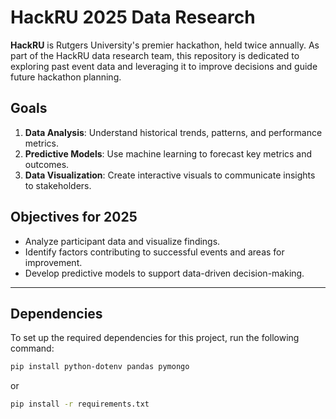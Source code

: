 # HackRU 2025 Data Research

**HackRU** is Rutgers University's premier hackathon, held twice annually. As part of the HackRU data research team, this repository is dedicated to exploring past event data and leveraging it to improve decisions and guide future hackathon planning.

## Goals

1. **Data Analysis**: Understand historical trends, patterns, and performance metrics.
2. **Predictive Models**: Use machine learning to forecast key metrics and outcomes.
3. **Data Visualization**: Create interactive visuals to communicate insights to stakeholders.

## Objectives for 2025

- Analyze participant data and visualize findings.
- Identify factors contributing to successful events and areas for improvement.
- Develop predictive models to support data-driven decision-making.

---

## Dependencies

To set up the required dependencies for this project, run the following command:

```bash
pip install python-dotenv pandas pymongo
```
or 

```bash
pip install -r requirements.txt
```
